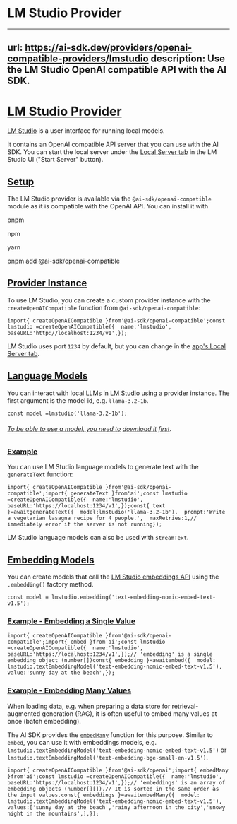 # LM Studio Provider


---
url: https://ai-sdk.dev/providers/openai-compatible-providers/lmstudio
description: Use the LM Studio OpenAI compatible API with the AI SDK.
---


# [LM Studio Provider](#lm-studio-provider)


[LM Studio](https://lmstudio.ai/) is a user interface for running local models.

It contains an OpenAI compatible API server that you can use with the AI SDK. You can start the local server under the [Local Server tab](https://lmstudio.ai/docs/basics/server) in the LM Studio UI ("Start Server" button).


## [Setup](#setup)


The LM Studio provider is available via the `@ai-sdk/openai-compatible` module as it is compatible with the OpenAI API. You can install it with

pnpm

npm

yarn

pnpm add @ai-sdk/openai-compatible


## [Provider Instance](#provider-instance)


To use LM Studio, you can create a custom provider instance with the `createOpenAICompatible` function from `@ai-sdk/openai-compatible`:

```
import{ createOpenAICompatible }from'@ai-sdk/openai-compatible';const lmstudio =createOpenAICompatible({  name:'lmstudio',  baseURL:'http://localhost:1234/v1',});
```

LM Studio uses port `1234` by default, but you can change in the [app's Local Server tab](https://lmstudio.ai/docs/basics/server).


## [Language Models](#language-models)


You can interact with local LLMs in [LM Studio](https://lmstudio.ai/docs/basics/server#endpoints-overview) using a provider instance. The first argument is the model id, e.g. `llama-3.2-1b`.

```
const model =lmstudio('llama-3.2-1b');
```


###### [To be able to use a model, you need to](#to-be-able-to-use-a-model-you-need-to-download-it-first) [download it first](https://lmstudio.ai/docs/basics/download-model).



### [Example](#example)


You can use LM Studio language models to generate text with the `generateText` function:

```
import{ createOpenAICompatible }from'@ai-sdk/openai-compatible';import{ generateText }from'ai';const lmstudio =createOpenAICompatible({  name:'lmstudio',  baseURL:'https://localhost:1234/v1',});const{ text }=awaitgenerateText({  model:lmstudio('llama-3.2-1b'),  prompt:'Write a vegetarian lasagna recipe for 4 people.',  maxRetries:1,// immediately error if the server is not running});
```

LM Studio language models can also be used with `streamText`.


## [Embedding Models](#embedding-models)


You can create models that call the [LM Studio embeddings API](https://lmstudio.ai/docs/basics/server#endpoints-overview) using the `.embedding()` factory method.

```
const model = lmstudio.embedding('text-embedding-nomic-embed-text-v1.5');
```


### [Example - Embedding a Single Value](#example---embedding-a-single-value)


```
import{ createOpenAICompatible }from'@ai-sdk/openai-compatible';import{ embed }from'ai';const lmstudio =createOpenAICompatible({  name:'lmstudio',  baseURL:'https://localhost:1234/v1',});// 'embedding' is a single embedding object (number[])const{ embedding }=awaitembed({  model: lmstudio.textEmbeddingModel('text-embedding-nomic-embed-text-v1.5'),  value:'sunny day at the beach',});
```


### [Example - Embedding Many Values](#example---embedding-many-values)


When loading data, e.g. when preparing a data store for retrieval-augmented generation (RAG), it is often useful to embed many values at once (batch embedding).

The AI SDK provides the [`embedMany`](/docs/reference/ai-sdk-core/embed-many) function for this purpose. Similar to `embed`, you can use it with embeddings models, e.g. `lmstudio.textEmbeddingModel('text-embedding-nomic-embed-text-v1.5')` or `lmstudio.textEmbeddingModel('text-embedding-bge-small-en-v1.5')`.

```
import{ createOpenAICompatible }from'@ai-sdk/openai';import{ embedMany }from'ai';const lmstudio =createOpenAICompatible({  name:'lmstudio',  baseURL:'https://localhost:1234/v1',});// 'embeddings' is an array of embedding objects (number[][]).// It is sorted in the same order as the input values.const{ embeddings }=awaitembedMany({  model: lmstudio.textEmbeddingModel('text-embedding-nomic-embed-text-v1.5'),  values:['sunny day at the beach','rainy afternoon in the city','snowy night in the mountains',],});
```
